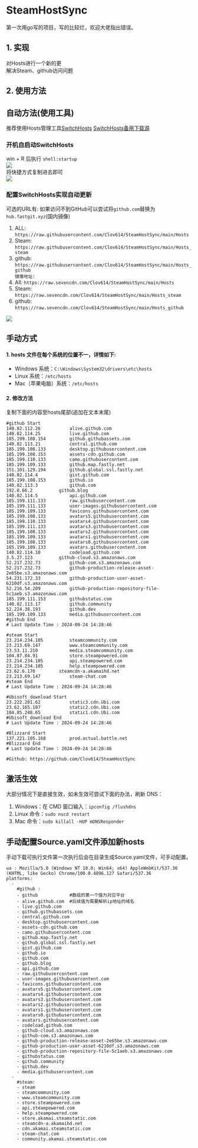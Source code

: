 # SteamHostSync
第一次用go写的项目，写的比较烂，欢迎大佬指出错误。

## 1. 实现
对Hosts进行一个新的更  
解决Steam、github访问问题

## 2. 使用方法
## 自动方法(使用工具)
推荐使用Hosts管理工具[SwitchHosts](https://github.com/oldj/SwitchHosts) 
[SwitchHosts备用下载源](https://nas.iaimi.info/s/nT5pb8jMQp32QwB)
### 开机自启动SwitchHosts
win + R 后执行 `shell:startup`    
![](/img/1.png)  
将快捷方式复制进去即可  
![](/img/2.png)  
### 配置SwitchHosts实现自动更新  
可选的URL有:
如果访问不到GitHub可以尝试将`github.com`替换为`hub.fastgit.xyz`(国内镜像)
1. ALL: `https://raw.githubusercontent.com/Clov614/SteamHostSync/main/Hosts`  
2. Steam: `https://raw.githubusercontent.com/Clov614/SteamHostSync/main/Hosts_steam`  
3. github: `https://raw.githubusercontent.com/Clov614/SteamHostSync/main/Hosts_github`    
`镜像地址:`
4. All: `https://raw.sevencdn.com/Clov614/SteamHostSync/main/Hosts`  
5. Steam: `https://raw.sevencdn.com/Clov614/SteamHostSync/main/Hosts_steam`  
6. github: `https://raw.sevencdn.com/Clov614/SteamHostSync/main/Hosts_github`  

![](/img/3.png)

## 手动方式
#### 1. hosts 文件在每个系统的位置不一，详情如下:
- Windows 系统：`C:\Windows\System32\drivers\etc\hosts`
- Linux 系统：`/etc/hosts`
- Mac（苹果电脑）系统：`/etc/hosts`

#### 2. 修改方法
复制下面的内容至hosts尾部(追加在文本末尾)

```
#github Start
140.82.112.26			alive.github.com
140.82.114.25			live.github.com
185.199.108.154			github.githubassets.com
140.82.113.21			central.github.com
185.199.108.133			desktop.githubusercontent.com
185.199.108.153			assets-cdn.github.com
185.199.110.133			camo.githubusercontent.com
185.199.109.133			github.map.fastly.net
151.101.129.194			github.global.ssl.fastly.net
140.82.114.4			gist.github.com
185.199.108.153			github.io
140.82.113.3			github.com
192.0.66.2			github.blog
140.82.114.5			api.github.com
185.199.111.133			raw.githubusercontent.com
185.199.111.133			user-images.githubusercontent.com
185.199.109.133			favicons.githubusercontent.com
185.199.108.133			avatars5.githubusercontent.com
185.199.110.133			avatars4.githubusercontent.com
185.199.111.133			avatars3.githubusercontent.com
185.199.108.133			avatars2.githubusercontent.com
185.199.109.133			avatars1.githubusercontent.com
185.199.108.133			avatars0.githubusercontent.com
185.199.109.133			avatars.githubusercontent.com
140.82.114.10			codeload.github.com
3.5.27.123			github-cloud.s3.amazonaws.com
52.217.232.73			github-com.s3.amazonaws.com
52.217.232.73			github-production-release-asset-2e65be.s3.amazonaws.com
54.231.172.33			github-production-user-asset-6210df.s3.amazonaws.com
52.216.54.209			github-production-repository-file-5c1aeb.s3.amazonaws.com
185.199.111.153			githubstatus.com
140.82.113.17			github.community
52.224.38.193			github.dev
185.199.109.133			media.githubusercontent.com
#github End
# Last Update Time : 2024-09-24 14:28:46 

#steam Start
23.214.234.105			steamcommunity.com
23.213.69.147			www.steamcommunity.com
23.53.11.210			media.steamcommunity.com
104.87.84.91			store.steampowered.com
23.214.234.105			api.steampowered.com
23.214.234.105			help.steampowered.com
23.62.6.170			steamcdn-a.akamaihd.net
23.213.69.147			steam-chat.com
#steam End
# Last Update Time : 2024-09-24 14:28:46 

#Ubisoft_download Start
23.222.201.62			static3.cdn.Ubi.com
23.62.165.107			static2.cdn.Ubi.com
184.85.248.65			static1.cdn.Ubi.com
#Ubisoft_download End
# Last Update Time : 2024-09-24 14:28:46 

#Blizzard Start
137.221.105.168			prod.actual.battle.net
#Blizzard End
# Last Update Time : 2024-09-24 14:28:46 

#Github: https://github.com/Clov614/SteamHostSync

```

## 激活生效
大部分情况下是直接生效，如未生效可尝试下面的办法，刷新 DNS：
1. Windows：在 CMD 窗口输入：`ipconfig /flushdns`
2. Linux 命令：`sudo nscd restart`
3. Mac 命令：`sudo killall -HUP mDNSResponder`  

## 手动配置Source.yaml文件添加新hosts  
手动下载可执行文件第一次执行后会在目录生成Source.yaml文件，可手动配置。  

```
ua : Mozilla/5.0 (Windows NT 10.0; Win64; x64) AppleWebKit/537.36 (KHTML, like Gecko) Chrome/100.0.4896.127 Safari/537.36
platforms:
  -
    #github :
    - github            #数组的第一个值为对应平台
    - alive.github.com  #后续值为需要解析ip地址的域名
    - live.github.com
    - github.githubassets.com
    - central.github.com
    - desktop.githubusercontent.com
    - assets-cdn.github.com
    - camo.githubusercontent.com
    - github.map.fastly.net
    - github.global.ssl.fastly.net
    - gist.github.com
    - github.io
    - github.com
    - github.blog
    - api.github.com
    - raw.githubusercontent.com
    - user-images.githubusercontent.com
    - favicons.githubusercontent.com
    - avatars5.githubusercontent.com
    - avatars4.githubusercontent.com
    - avatars3.githubusercontent.com
    - avatars2.githubusercontent.com
    - avatars1.githubusercontent.com
    - avatars0.githubusercontent.com
    - avatars.githubusercontent.com
    - codeload.github.com
    - github-cloud.s3.amazonaws.com
    - github-com.s3.amazonaws.com
    - github-production-release-asset-2e65be.s3.amazonaws.com
    - github-production-user-asset-6210df.s3.amazonaws.com
    - github-production-repository-file-5c1aeb.s3.amazonaws.com
    - githubstatus.com
    - github.community
    - github.dev
    - media.githubusercontent.com
  -
    #steam:
    - steam
    - steamcommunity.com
    - www.steamcommunity.com
    - store.steampowered.com
    - api.steampowered.com
    - help.steampowered.com
    - store.akamai.steamstatic.com
    - steamcdn-a.akamaihd.net
    - cdn.akamai.steamstatic.com
    - steam-chat.com
    - community.akamai.steamstatic.com
```
